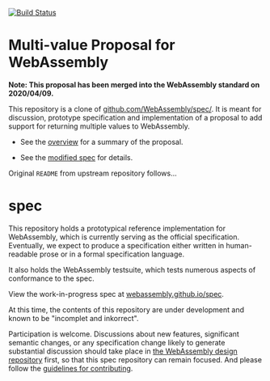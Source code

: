 [![Build Status](https://travis-ci.org/WebAssembly/multi-value.svg?branch=master)](https://travis-ci.org/WebAssembly/multi-value)

# Multi-value Proposal for WebAssembly

**Note: This proposal has been merged into the WebAssembly standard on 2020/04/09.**

This repository is a clone of [github.com/WebAssembly/spec/](https://github.com/WebAssembly/spec/).
It is meant for discussion, prototype specification and implementation of a proposal to add support for returning multiple values to WebAssembly.

* See the [overview](proposals/multi-value/Overview.md) for a summary of the proposal.

* See the [modified spec](https://webassembly.github.io/multi-value/) for details.

Original `README` from upstream repository follows...

# spec

This repository holds a prototypical reference implementation for WebAssembly,
which is currently serving as the official specification. Eventually, we expect
to produce a specification either written in human-readable prose or in a formal
specification language.

It also holds the WebAssembly testsuite, which tests numerous aspects of
conformance to the spec.

View the work-in-progress spec at [webassembly.github.io/spec](https://webassembly.github.io/spec/).

At this time, the contents of this repository are under development and known
to be "incomplet and inkorrect".

Participation is welcome. Discussions about new features, significant semantic
changes, or any specification change likely to generate substantial discussion
should take place in
[the WebAssembly design repository](https://github.com/WebAssembly/design)
first, so that this spec repository can remain focused. And please follow the
[guidelines for contributing](Contributing.md).
